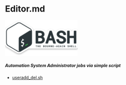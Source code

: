 # Editor.md
![](https://github.com/chsnv/Bash_Script/blob/main/img/bash.png)

##### Automation System Administrator jobs via simple script

- [useradd_del.sh](https://github.com/chsnv/Bash_Script/blob/main/scripts/useradd_del.sh "useradd_del.sh")




